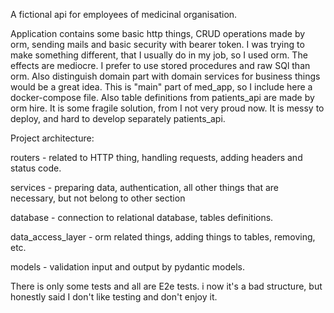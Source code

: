 A fictional api for employees of medicinal organisation.

Application contains some basic http things, CRUD operations made by orm, sending mails and basic security with
bearer token. I was trying to make something different, that I usually  do in my job, so I used orm. The effects are 
mediocre. I prefer to use stored procedures and raw SQl than orm. Also distinguish domain part with domain services for
business things would be a great idea. This is "main" part of med_app, so I include here a docker-compose file.
Also table definitions from patients_api are made by orm hire. It is some fragile solution, from I not very proud now.
It is messy to deploy, and hard to develop separately patients_api.


Project architecture:

routers - related to HTTP thing, handling requests, adding headers and status code.

services - preparing data, authentication, all other things that are necessary, but not belong to other section 

database - connection to relational database, tables definitions.

data_access_layer - orm related things, adding things to tables, removing, etc.

models - validation input and output by pydantic models.


There is only some tests and all are E2e tests.
i now it's a bad structure, but honestly said I don't like testing and don't enjoy it.
